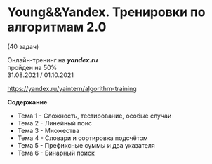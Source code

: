 # Young&&Yandex. Тренировки по алгоритмам 2.0  
(40 задач)  
  
Онлайн-тренинг на ***yandex.ru***   
пройден на 50%  
31.08.2021 / 01.10.2021  
  
https://yandex.ru/yaintern/algorithm-training
  
  
**Содержание**  
 - Тема 1 - Сложность, тестирование, особые случаи
 - Тема 2 - Линейный поис
 - Тема 3 - Множества
 - Тема 4 - Словари и сортировка подсчётом
 - Тема 5 - Префиксные суммы и два указателя
 - Тема 6 - Бинарный поиск 
